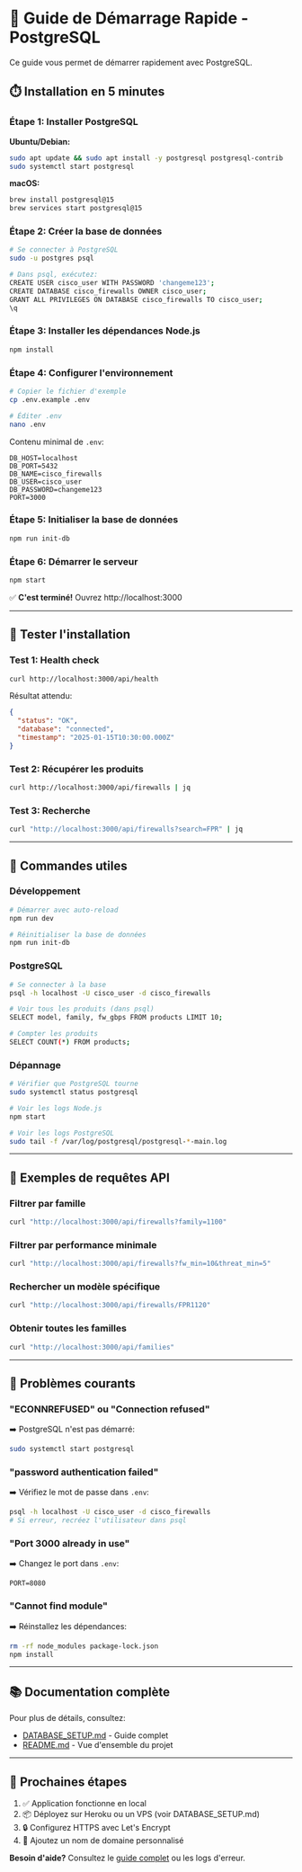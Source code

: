 # 🚀 Guide de Démarrage Rapide - PostgreSQL

Ce guide vous permet de démarrer rapidement avec PostgreSQL.

## ⏱️ Installation en 5 minutes

### Étape 1: Installer PostgreSQL

**Ubuntu/Debian:**
```bash
sudo apt update && sudo apt install -y postgresql postgresql-contrib
sudo systemctl start postgresql
```

**macOS:**
```bash
brew install postgresql@15
brew services start postgresql@15
```

### Étape 2: Créer la base de données

```bash
# Se connecter à PostgreSQL
sudo -u postgres psql

# Dans psql, exécutez:
CREATE USER cisco_user WITH PASSWORD 'changeme123';
CREATE DATABASE cisco_firewalls OWNER cisco_user;
GRANT ALL PRIVILEGES ON DATABASE cisco_firewalls TO cisco_user;
\q
```

### Étape 3: Installer les dépendances Node.js

```bash
npm install
```

### Étape 4: Configurer l'environnement

```bash
# Copier le fichier d'exemple
cp .env.example .env

# Éditer .env
nano .env
```

Contenu minimal de `.env`:
```env
DB_HOST=localhost
DB_PORT=5432
DB_NAME=cisco_firewalls
DB_USER=cisco_user
DB_PASSWORD=changeme123
PORT=3000
```

### Étape 5: Initialiser la base de données

```bash
npm run init-db
```

### Étape 6: Démarrer le serveur

```bash
npm start
```

✅ **C'est terminé!** Ouvrez http://localhost:3000

---

## 🧪 Tester l'installation

### Test 1: Health check
```bash
curl http://localhost:3000/api/health
```

Résultat attendu:
```json
{
  "status": "OK",
  "database": "connected",
  "timestamp": "2025-01-15T10:30:00.000Z"
}
```

### Test 2: Récupérer les produits
```bash
curl http://localhost:3000/api/firewalls | jq
```

### Test 3: Recherche
```bash
curl "http://localhost:3000/api/firewalls?search=FPR" | jq
```

---

## 🔧 Commandes utiles

### Développement
```bash
# Démarrer avec auto-reload
npm run dev

# Réinitialiser la base de données
npm run init-db
```

### PostgreSQL
```bash
# Se connecter à la base
psql -h localhost -U cisco_user -d cisco_firewalls

# Voir tous les produits (dans psql)
SELECT model, family, fw_gbps FROM products LIMIT 10;

# Compter les produits
SELECT COUNT(*) FROM products;
```

### Dépannage
```bash
# Vérifier que PostgreSQL tourne
sudo systemctl status postgresql

# Voir les logs Node.js
npm start

# Voir les logs PostgreSQL
sudo tail -f /var/log/postgresql/postgresql-*-main.log
```

---

## 📝 Exemples de requêtes API

### Filtrer par famille
```bash
curl "http://localhost:3000/api/firewalls?family=1100"
```

### Filtrer par performance minimale
```bash
curl "http://localhost:3000/api/firewalls?fw_min=10&threat_min=5"
```

### Rechercher un modèle spécifique
```bash
curl "http://localhost:3000/api/firewalls/FPR1120"
```

### Obtenir toutes les familles
```bash
curl "http://localhost:3000/api/families"
```

---

## 🐛 Problèmes courants

### "ECONNREFUSED" ou "Connection refused"
➡️ PostgreSQL n'est pas démarré:
```bash
sudo systemctl start postgresql
```

### "password authentication failed"
➡️ Vérifiez le mot de passe dans `.env`:
```bash
psql -h localhost -U cisco_user -d cisco_firewalls
# Si erreur, recréez l'utilisateur dans psql
```

### "Port 3000 already in use"
➡️ Changez le port dans `.env`:
```env
PORT=8080
```

### "Cannot find module"
➡️ Réinstallez les dépendances:
```bash
rm -rf node_modules package-lock.json
npm install
```

---

## 📚 Documentation complète

Pour plus de détails, consultez:
- [DATABASE_SETUP.md](DATABASE_SETUP.md) - Guide complet
- [README.md](README.md) - Vue d'ensemble du projet

---

## 🎯 Prochaines étapes

1. ✅ Application fonctionne en local
2. 📦 Déployez sur Heroku ou un VPS (voir DATABASE_SETUP.md)
3. 🔒 Configurez HTTPS avec Let's Encrypt
4. 🚀 Ajoutez un nom de domaine personnalisé

**Besoin d'aide?** Consultez le [guide complet](DATABASE_SETUP.md) ou les logs d'erreur.
